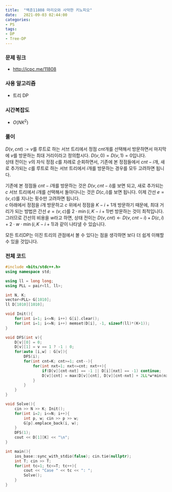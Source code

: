 ```yaml
---
title:  "백준11808 마리오와 사악한 키노피오"
date:   2021-09-03 02:44:00
categories:
- PS
tags:
- DP
- Tree-DP
---
```


### 문제 링크
* http://icpc.me/11808

### 사용 알고리즘
* 트리 DP

### 시간복잡도
* $O(NK^2)$

### 풀이
$D(v, cnt) := v$를 루트로 하는 서브 트리에서 정점 $cnt$개를 선택해서 방문하면서 마지막에 $v$를 방문하는 최대 거리이라고 정의합시다. $D(v, 0) = D(v, 1) = 0$입니다.<br>
상태 전이는 $v$의 자식 정점 $c$를 차례로 순회하면서, 기존에 본 정점들에서 $cnt-i$개, 새로 추가되는 $c$를 루트로 하는 서브 트리에서 $i$개를 방문하는 경우를 모두 고려하면 됩니다.

기존에 본 정점들 $cnt-i$개를 방문하는 것은 $D(v, cnt-i)$를 보면 되고, 새로 추가되는 $c$ 서브 트리에서 $i$개를 선택해서 돌아다니는 것은 $D(c, i)$를 보면 됩니다. 이제 간선 $e=(v, c)$를 지나는 횟수만 고려하면 됩니다.<br>
$c$ 아래에서 정점을 $i$개 방문하고 $c$ 위에서 정점을 $K-i+1$개 방문하기 때문에, 최대 거리가 되는 방법은 간선 $e=(v, c)$를 $2 \cdot \min(i, K-i+1)$번 방문하는 것이 최적입니다. 그러므로 간선의 비용을 $w$라고 하면, 상태 전이는 $D(v, cnt) \leftarrow D(v, cnt-i) + D(c, i) + 2\cdot w \cdot \min(i, K-i+1)$과 같이 나타낼 수 있습니다.

모든 트리DP는 이진 트리의 관점에서 볼 수 있다는 점을 생각하면 보다 더 쉽게 이해할 수 있을 것입니다.

### 전체 코드
```cpp
#include <bits/stdc++.h>
using namespace std;

using ll = long long;
using PLL = pair<ll, ll>;

int N, K;
vector<PLL> G[1010];
ll D[1010][1010];

void Init(){
    for(int i=1; i<=N; i++) G[i].clear();
    for(int i=1; i<=N; i++) memset(D[i], -1, sizeof(ll)*(K+1));
}

void DFS(int v){
    D[v][0] = 0;
    D[v][1] = v == 1 ? -1 : 0;
    for(auto [i,w] : G[v]){
        DFS(i);
        for(int cnt=K; cnt>=1; cnt--){
            for(int nxt=1; nxt<=cnt; nxt++){
                if(D[v][cnt-nxt] == -1 || D[i][nxt] == -1) continue;
                D[v][cnt] = max(D[v][cnt], D[v][cnt-nxt] + 2LL*w*min(nxt, K-nxt+1) + D[i][nxt]);
            }
        }
    }
}

void Solve(){
    cin >> N >> K; Init();
    for(int i=2; i<=N; i++){
        int p, w; cin >> p >> w;
        G[p].emplace_back(i, w);
    }
    DFS(1);
    cout << D[1][K] << "\n";
}

int main(){
    ios_base::sync_with_stdio(false); cin.tie(nullptr);
    int T; cin >> T;
    for(int tc=1; tc<=T; tc++){
        cout << "Case " << tc << ": ";
        Solve();
    }
}
```
